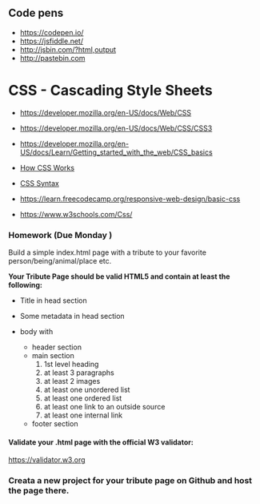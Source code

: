 ## Code pens

* https://codepen.io/
* https://jsfiddle.net/
* http://jsbin.com/?html,output
* http://pastebin.com

# CSS - Cascading Style Sheets

* https://developer.mozilla.org/en-US/docs/Web/CSS
* https://developer.mozilla.org/en-US/docs/Web/CSS/CSS3
* https://developer.mozilla.org/en-US/docs/Learn/Getting_started_with_the_web/CSS_basics

* [How CSS Works](https://developer.mozilla.org/en-US/docs/Learn/CSS/Introduction_to_CSS/How_CSS_works)
* [CSS Syntax](https://developer.mozilla.org/en-US/docs/Learn/CSS/Introduction_to_CSS/Syntax)

* https://learn.freecodecamp.org/responsive-web-design/basic-css
* https://www.w3schools.com/Css/


### Homework (Due Monday )

Build a simple index.html page with a tribute to your favorite person/being/animal/place etc.

**Your Tribute Page should be valid HTML5 and contain at least the following:**

* Title in head section
* Some metadata in head section

* body with
  * header section
  * main section
    1. 1st level heading
    2. at least 3 paragraphs
    3. at least 2 images
    4. at least one unordered list
    5. at least one ordered list
    6. at least one link to an outside source
    7. at least one internal link
  * footer section

#### Validate your .html page with the official W3 validator:

https://validator.w3.org

### Creata a new project for your tribute page on Github and host the page there.

